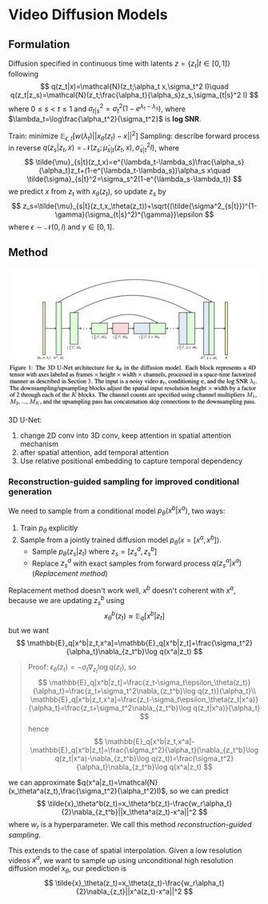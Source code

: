 # Video Diffusion Models

## Formulation

Diffusion specified in continuous time with latents $z=\{z_t|t\in[0,1]\}$ following
$$
q(z_t|x)=\mathcal{N}(z_t;\alpha_t x,\sigma_t^2 I)\quad q(z_t|z_s)=\mathcal{N}(z_t;\frac{\alpha_t}{\alpha_s}z_s,\sigma_{t|s}^2 I)
$$
where $0\leq s<t\leq 1$ and $\sigma_{t|s}^2=\sigma_t^2(1-e^{\lambda_t-\lambda_s})$, where $\lambda_t=\log\frac{\alpha_t^2}{\sigma_t^2}$ is __log SNR__.

Train: minimize $\mathbb{E}_{\epsilon, t}\left[w(\lambda_t)||x_\theta(z_t)-x||^2\right]$
Sampling: describe forward process in reverse $q(z_s|z_t,x)=\mathcal{N}(z_s;\tilde{\mu}_{s|t}(z_t,x),\tilde{\sigma}_{s|t}^2 I)$, where
$$
\tilde{\mu}_{s|t}(z_t,x)=e^{\lambda_t-\lambda_s}\frac{\alpha_s}{\alpha_t}z_t+(1-e^{\lambda_t-\lambda_s})\alpha_s x\quad \tilde{\sigma}_{s|t}^2=\sigma_s^2(1-e^{\lambda_s-\lambda_t})
$$
we predict $x$ from $z_t$ with $x_\theta(z_t)$, so update $z_s$ by
$$
z_s=\tilde{\mu}_{s|t}(z_t,x_\theta(z_t))+\sqrt{(\tilde{\sigma^2_{s|t}})^{1-\gamma}(\sigma_{t|s}^2)^{\gamma}}\epsilon
$$
where $\epsilon\sim\mathcal{N}(0,I)$ and $\gamma\in[0,1]$.

## Method

![fig](./fig/VDM.png)

3D U-Net: 
1. change 2D conv into 3D conv, keep attention in spatial attention mechanism
2. after spatial attention, add temporal attention
3. Use relative positional embedding to capture temporal dependency

### Reconstruction-guided sampling for improved conditional generation

We need to sample from a conditional model $p_\theta(x^b|x^a)$, two ways:
1. Train $p_\theta$ explicitly
2. Sample from a jointly trained diffusion model $p_\theta(x=[x^a,x^b])$. 
    - Sample $p_\theta(z_s|z_t)$ where $z_s=[z^a_s,z^b_s]$
    - Replace $z_s^a$ with exact samples from forward process $q(z_s^a|x^a)$ (*Replacement method*)

Replacement method doesn't work well, $x^b$ doesn't coherent with $x^a$, because we are updating $z_s^b$ using 
$$x_\theta^b(z_t)\approx\mathbb{E}_q[x^b|z_t]$$
but we want
$$
\mathbb{E}_q[x^b|z_t,x^a]=\mathbb{E}_q[x^b|z_t]+\frac{\sigma_t^2}{\alpha_t}\nabla_{z_t^b}\log q(x^a|z_t) 
$$
> Proof: $\epsilon_\theta(z_t)=-\sigma_t\nabla_{z_t}\log q(z_t)$, so
> $$
> \mathbb{E}_q[x^b|z_t]=\frac{z_t-\sigma_t\epsilon_\theta(z_t)}{\alpha_t}=\frac{z_t+\sigma_t^2\nabla_{z_t^b}\log q(z_t)}{\alpha_t}\\
> \mathbb{E}_q[x^b|z_t,x^a]=\frac{z_t-\sigma_t\epsilon_\theta(z_t|x^a)}{\alpha_t}=\frac{z_t+\sigma_t^2\nabla_{z_t^b}\log q(z_t|x^a)}{\alpha_t}
> $$
> hence
> $$
> \mathbb{E}_q[x^b|z_t,x^a]-\mathbb{E}_q[x^b|z_t]=\frac{\sigma_t^2}{\alpha_t}(\nabla_{z_t^b}\log q(z_t|x^a)-\nabla_{z_t^b}\log q(z_t))=\frac{\sigma_t^2}{\alpha_t}\nabla_{z_t^b}\log q(x^a|z_t)
> $$

we can approximate $q(x^a|z_t)=\mathcal{N}(x_\theta^a(z_t),\frac{\sigma_t^2}{\alpha_t^2}I)$, so we can predict
$$
\tilde{x}_\theta^b(z_t)=x_\theta^b(z_t)-\frac{w_r\alpha_t}{2}\nabla_{z_t^b}||x_\theta^a(z_t)-x^a||^2
$$
where $w_r$ is a hyperparameter. We call this method *reconstruction-guided sampling*.

This extends to the case of spatial interpolation. Given a low resolution videos $x^a$, we want to sample up using unconditional high resolution diffusion model $x_\theta$, our prediction is
$$
\tilde{x}_\theta(z_t)=x_\theta(z_t)-\frac{w_r\alpha_t}{2}\nabla_{z_t}||x^a(z_t)-x^a||^2
$$
